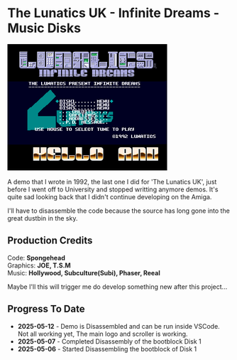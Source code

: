 # The Lunatics UK - Infinite Dreams - Music Disks

![InfiniteDreams](/images/InfiniteDreamsScreen.png)

A demo that I wrote in 1992, the last one I did for 'The Lunatics UK', just before I went off to University and stopped writting anymore demos. It's quite sad looking back that I didn't continue developing on the Amiga.

I'll have to disassemble the code because the source has long gone into the great dustbin in the sky.

## Production Credits
Code: **Spongehead**<br/>
Graphics: **JOE, T.S.M**<br/>
Music: **Hollywood, Subculture(Subi), Phaser, Reeal**<br/>

Maybe I'll this will trigger me do develop something new after this project...

## Progress To Date
- **2025-05-12** - Demo is Disassembled and can be run inside VSCode. Not all working yet, The main logo and scroller is working. 
- **2025-05-07** - Completed Disassembly of the bootblock Disk 1
- **2025-05-06** - Started Disassembling the bootblock of Disk 1
